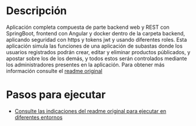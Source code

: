# Descripción

Aplicación completa compuesta de parte backend web y REST con SpringBoot, frontend con Angular y docker dentro de la carpeta backend, aplicando seguridad con https y tokens jwt y usando diferentes roles. Esta aplicación simula las funciones de una aplicación de subastas donde los usuarios registrados podrán crear, editar y eliminar productos públicados, y apostar sobre los de los demás, y todos estos serán controlados mediante los administradores presentes en la aplicación. Para obtener más información consulte el [readme original](https://github.com/IvanGutierrrez/webapp/blob/main/ORIGINAL-README.md)

# Pasos para ejecutar

- [Consulte las indicaciones del readme original para ejecutar en diferentes entornos](https://github.com/IvanGutierrrez/webapp/blob/main/ORIGINAL-README.md#instructions-to-run)
